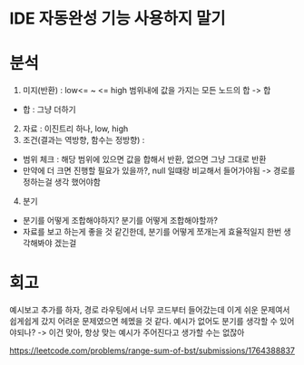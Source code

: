 # IDE 자동완성 기능 사용하지 말기

# 분석

1. 미지(반환) : low<= ~ <= high 범위내에 값을 가지는 모든 노드의 합 -> 합

- 합 : 그냥 더하기

2. 자료 : 이진트리 하나, low, high
3. 조건(결과는 역방향, 함수는 정방향) :

- 범위 체크 : 해당 범위에 있으면 값을 합해서 반환, 없으면 그냥 그대로 반환
- 만약에 더 크면 진행할 필요가 있을까?, null 일떄랑 비교해서 들어가야됨 -> 경로를 정하는걸 생각 했어야함

4. 분기

- 분기를 어떻게 조합해야하지? 분기를 어떻게 조합해야할까?
- 자료를 보고 하는게 좋을 것 같긴한데, 분기를 어떻게 쪼개는게 효율적일지 한번 생각해봐야 겠는걸

# 회고

예시보고 추가를 하자, 경로 라우팅에서 너무 코드부터 들어갔는데
이게 쉬운 문제여서 쉽게쉽게 갔지 어려운 문제였으면 헤멨을 것 같다.
예시가 없어도 분기를 생각할 수 있어야되나? -> 이건 맞아, 항상 맞는 예시가 주어진다고 생가할 수는 없잖아

https://leetcode.com/problems/range-sum-of-bst/submissions/1764388837